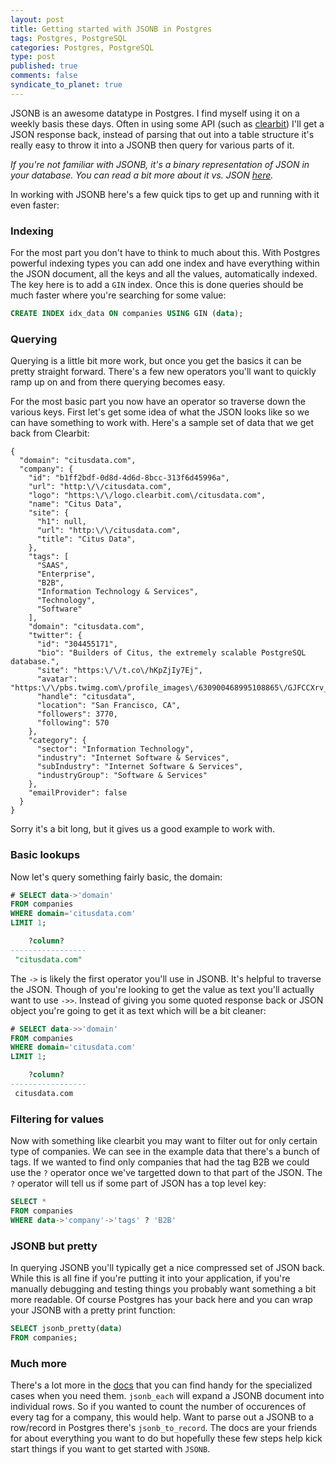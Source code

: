 ```yaml
--- 
layout: post
title: Getting started with JSONB in Postgres
tags: Postgres, PostgreSQL
categories: Postgres, PostgreSQL
type: post
published: true
comments: false
syndicate_to_planet: true
---
```


JSONB is an awesome datatype in Postgres. I find myself using it on a weekly basis these days. Often in using some API (such as [clearbit](https://www.clearbit.com)) I'll get a JSON response back, instead of parsing that out into a table structure it's really easy to throw it into a JSONB then query for various parts of it. 

*If you're not familiar with JSONB, it's a binary representation of JSON in your database. You can read a bit more about it vs. JSON [here](https://www.citusdata.com/blog/2016/07/14/choosing-nosql-hstore-json-jsonb/).*

In working with JSONB here's a few quick tips to get up and running with it even faster: <!--more-->

### Indexing

For the most part you don't have to think to much about this. With Postgres powerful indexing types you can add one index and have everything within the JSON document, all the keys and all the values, automatically indexed. The key here is to add a `GIN` index. Once this is done queries should be much faster where you're searching for some value:

```sql
CREATE INDEX idx_data ON companies USING GIN (data);
```

### Querying

Querying is a little bit more work, but once you get the basics it can be pretty straight forward. There's a few new operators you'll want to quickly ramp up on and from there querying becomes easy.

For the most basic part you now have an operator so traverse down the various keys. First let's get some idea of what the JSON looks like so we can have something to work with. Here's a sample set of data that we get back from Clearbit:

```
{
  "domain": "citusdata.com",
  "company": {
    "id": "b1ff2bdf-0d8d-4d6d-8bcc-313f6d45996a",
    "url": "http:\/\/citusdata.com",
    "logo": "https:\/\/logo.clearbit.com\/citusdata.com",
    "name": "Citus Data",
    "site": {
      "h1": null,
      "url": "http:\/\/citusdata.com",
      "title": "Citus Data",
    },
    "tags": [
      "SAAS",
      "Enterprise",
      "B2B",
      "Information Technology & Services",
      "Technology",
      "Software"
    ],
    "domain": "citusdata.com",
    "twitter": {
      "id": "304455171",
      "bio": "Builders of Citus, the extremely scalable PostgreSQL database.",
      "site": "https:\/\/t.co\/hKpZjIy7Ej",
      "avatar": "https:\/\/pbs.twimg.com\/profile_images\/630900468995108865\/GJFCCXrv_normal.png",
      "handle": "citusdata",
      "location": "San Francisco, CA",
      "followers": 3770,
      "following": 570
    },
    "category": {
      "sector": "Information Technology",
      "industry": "Internet Software & Services",
      "subIndustry": "Internet Software & Services",
      "industryGroup": "Software & Services"
    },
    "emailProvider": false
  }
}
```

Sorry it's a bit long, but it gives us a good example to work with. 

### Basic lookups

Now let's query something fairly basic, the domain:

```sql
# SELECT data->'domain' 
FROM companies 
WHERE domain='citusdata.com' 
LIMIT 1;

    ?column?
-----------------
 "citusdata.com"
```

The `->` is likely the first operator you'll use in JSONB. It's helpful to traverse the JSON. Though of you're looking to get the value as text you'll actually want to use `->>`. Instead of giving you some quoted response back or JSON object you're going to get it as text which will be a bit cleaner:

```sql
# SELECT data->>'domain' 
FROM companies 
WHERE domain='citusdata.com' 
LIMIT 1;

    ?column?
-----------------
 citusdata.com
```

### Filtering for values

Now with something like clearbit you may want to filter out for only certain type of companies. We can see in the example data that there's a bunch of tags. If we wanted to find only companies that had the tag B2B we could use the `?` operator once we've targetted down to that part of the JSON. The `?` operator will tell us if some part of JSON has a top level key:

```sql
SELECT *
FROM companies
WHERE data->'company'->'tags' ? 'B2B'
```

### JSONB but pretty

In querying JSONB you'll typically get a nice compressed set of JSON back. While this is all fine if you're putting it into your application, if you're manually debugging and testing things you probably want something a bit more readable. Of course Postgres has your back here and you can wrap your JSONB with a pretty print function:

```sql
SELECT jsonb_pretty(data)
FROM companies;
```

### Much more

There's a lot more in the [docs](https://www.postgresql.org/docs/9.5/static/functions-json.html) that you can find handy for the specialized cases when you need them. `jsonb_each` will expand a JSONB document into individual rows. So if you wanted to count the number of occurences of every tag for a company, this would help. Want to parse out a JSONB to a row/record in Postgres there's `jsonb_to_record`. The docs are your friends for about everything you want to do but hopefully these few steps help kick start things if you want to get started with `JSONB`.
